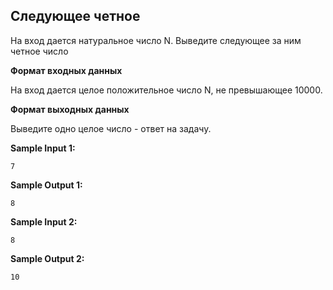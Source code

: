 ## Следующее четное

На вход дается натуральное число N. Выведите следующее за ним четное число

**Формат входных данных**

На вход дается целое положительное число N, не превышающее 10000.

**Формат выходных данных**

Выведите одно целое число - ответ на задачу.

**Sample Input 1:**

```
7
```


**Sample Output 1:**

```
8
```


**Sample Input 2:**

```
8
```


**Sample Output 2:**

```
10
```


